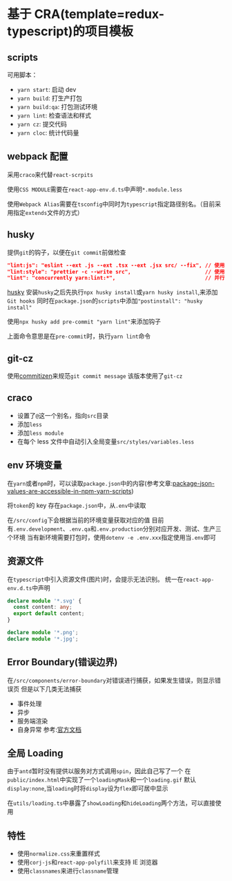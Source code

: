 # 基于 CRA(template=redux-typescript)的项目模板

## scripts

可用脚本：

- `yarn start`: 启动 dev
- `yarn build`: 打生产打包
- `yarn build:qa`: 打包测试环境
- `yarn lint`: 检查语法和样式
- `yarn cz`: 提交代码
- `yarn cloc`: 统计代码量

## webpack 配置

采用`craco`来代替`react-scrpits`

使用`CSS MODULE`需要在`react-app-env.d.ts`中声明`*.module.less`

使用`Webpack Alias`需要在`tsconfig`中同时为`typescript`指定路径别名。（目前采用指定`extends`文件的方式）

## husky

提供`git`的钩子，以便在`git commit`前做检查

```json
"lint:js": "eslint --ext .js --ext .tsx --ext .jsx src/ --fix", // 使用eslint 检查语法
"lint:style": "prettier -c --write src",                        // 使用prettier检查格式
"lint": "concurrently yarn:lint:*",                             // 并行同时检查语法和格式
```

[husky](https://typicode.github.io/husky/#/)
安装`husky`之后先执行`npx husky install`或`yarn husky install`,来添加`Git hooks`
同时在`package.json`的`scripts`中添加`"postinstall": "husky install"`

使用`npx husky add pre-commit "yarn lint"`来添加钩子

上面命令意思是在`pre-commit`时，执行`yarn lint`命令

## git-cz

使用[commitizen](https://github.com/commitizen)来规范`git commit message`
该版本使用了`git-cz`

## craco

- 设置了`@`这一个别名，指向`src`目录
- 添加`less`
- 添加`less module`
- 在每个 less 文件中自动引入全局变量`src/styles/variables.less`

## env 环境变量

在`yarn`或者`npm`时，可以读取`package.json`中的内容(参考文章:[package-json-values-are-accessible-in-npm-yarn-scripts](https://www.stefanjudis.com/today-i-learned/package-json-values-are-accessible-in-npm-yarn-scripts/))

将`token`的 key 存在`package.json`中，从`.env`中读取

在`/src/config`下会根据当前的环境变量获取对应的值
目前有`.env.development`、`.env.qa`和`.env.production`分别对应开发、测试、生产三个环境
当有新环境需要打包时，使用`dotenv -e .env.xxx`指定使用当`.env`即可

## 资源文件

在`typescript`中引入资源文件(图片)时，会提示无法识别。
统一在`react-app-env.d.ts`中声明

```typescript
declare module '*.svg' {
  const content: any;
  export default content;
}

declare module '*.png';
declare module '*.jpg';
```

## Error Boundary(错误边界)

在`/src/components/error-boundary`对错误进行捕获，如果发生错误，则显示错误页
但是以下几类无法捕获

- 事件处理
- 异步
- 服务端渲染
- 自身异常
  参考:[官方文档](https://react.docschina.org/docs/error-boundaries.html)

## 全局 Loading

由于`antd`暂时没有提供以服务对方式调用`spin`，因此自己写了一个
在`public/index.html`中实现了一个`loadingMask`和一个`loading.gif`
默认`display:none`,当`loading`时将`display`设为`flex`即可居中显示

在`utils/loading.ts`中暴露了`showLoading`和`hideLoading`两个方法，可以直接使用

## 特性

- 使用`normalize.css`来重置样式
- 使用`corj-js`和`react-app-polyfill`来支持 IE 浏览器
- 使用`classnames`来进行`classname`管理
